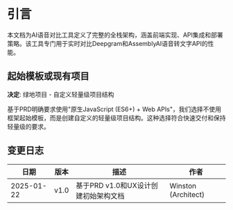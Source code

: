 # 引言

本文档为AI语音对比工具定义了完整的全栈架构，涵盖前端实现、API集成和部署策略。该工具专门用于实时对比Deepgram和AssemblyAI语音转文字API的性能。

## 起始模板或现有项目

**决定**: 绿地项目 - 自定义轻量级项目结构

基于PRD明确要求使用"原生JavaScript (ES6+) + Web APIs"，我们选择不使用框架起始模板，而是创建自定义的轻量级项目结构。这种选择符合快速交付和保持轻量级的要求。

## 变更日志

| 日期 | 版本 | 描述 | 作者 |
|------|------|------|------|
| 2025-01-22 | v1.0 | 基于PRD v1.0和UX设计创建初始架构文档 | Winston (Architect) |
